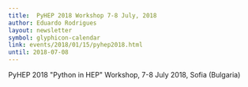 ```yaml
---
title:  PyHEP 2018 Workshop 7-8 July, 2018
author: Eduardo Rodrigues
layout: newsletter
symbol: glyphicon-calendar
link: events/2018/01/15/pyhep2018.html
until: 2018-07-08
---
```

PyHEP 2018 "Python in HEP" Workshop, 7-8 July 2018, Sofia (Bulgaria)

